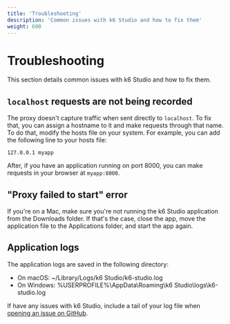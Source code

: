 ```yaml
---
title: 'Troubleshooting'
description: 'Common issues with k6 Studio and how to fix them'
weight: 600
---
```


# Troubleshooting

This section details common issues with k6 Studio and how to fix them.

## `localhost` requests are not being recorded

The proxy doesn't capture traffic when sent directly to `localhost`. To fix that, you can assign a hostname to it and make requests through that name. To do that, modify the hosts file on your system. For example, you can add the following line to your hosts file:

```
127.0.0.1 myapp
```

After, if you have an application running on port 8000, you can make requests in your browser at `myapp:8000`.

## "Proxy failed to start" error

If you're on a Mac, make sure you're not running the k6 Studio application from the Downloads folder. If that's the case, close the app, move the application file to the Applications folder, and start the app again.

## Application logs

The application logs are saved in the following directory:

- On macOS: ~/Library/Logs/k6 Studio/k6-studio.log
- On Windows: %USERPROFILE%\AppData\Roaming\k6 Studio\logs\k6-studio.log

If have any issues with k6 Studio, include a tail of your log file when [opening an issue on GitHub](https://github.com/grafana/k6-studio).
